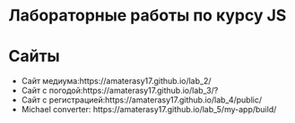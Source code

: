 # Лабораторные работы по курсу JS
# Сайты
<ul>
<li>Сайт медиума:https://amaterasy17.github.io/lab_2/</li>
<li>Сайт с погодой:https://amaterasy17.github.io/lab_3/?</li>
<li>Сайт с регистрацией:https://amaterasy17.github.io/lab_4/public/</li>
<li>Michael converter: https://amaterasy17.github.io/lab_5/my-app/build/</li>
</ul>

